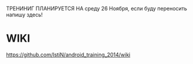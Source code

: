 ТРЕНИНИГ ПЛАНИРУЕТСЯ НА среду 26 Ноября, если буду переносить напишу здесь!

WIKI
=====================


https://github.com/IstiN/android_training_2014/wiki
